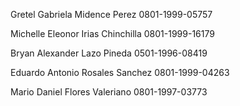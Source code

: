Gretel Gabriela Midence Perez
0801-1999-05757

Michelle Eleonor Irias Chinchilla
0801-1999-16179

Bryan Alexander Lazo Pineda
0501-1996-08419

Eduardo Antonio Rosales Sanchez
0801-1999-04263

Mario Daniel Flores Valeriano
0801-1997-03773
